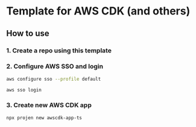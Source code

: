 # Template for AWS CDK (and others)

## How to use

### 1. Create a repo using this template

### 2. Configure AWS SSO and login

```bash
aws configure sso --profile default

aws sso login
```

### 3. Create new AWS CDK app

```bash
npx projen new awscdk-app-ts
````

